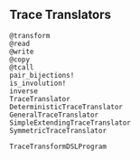 ## Trace Translators

```@docs
@transform
@read
@write
@copy
@tcall
pair_bijections!
is_involution!
inverse
TraceTranslator
DeterministicTraceTranslator
GeneralTraceTranslator
SimpleExtendingTraceTranslator
SymmetricTraceTranslator
```
```@docs
TraceTransformDSLProgram
```
